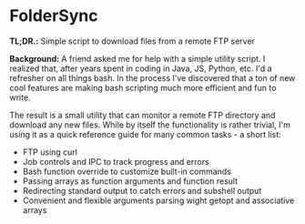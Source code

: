 # FolderSync
**TL;DR.:**
Simple script to download files from a remote FTP server

**Background:**
A friend asked me for help with a simple utility script. I realized that, after years spent in coding in Java, JS, Python, etc. I'd a refresher on all things bash. In the process I've discovered that a ton of new cool features are making bash scripting much more efficient and fun to write.

The result is a small utility that can monitor a remote FTP directory and download any new files. While by itself the functionality is rather trivial, I'm using it as a quick reference guide for many common tasks - a short list:

- FTP using curl
- Job controls and IPC to track progress and errors
- Bash function override to customize built-in commands
- Passing arrays as function arguments and function result
- Redirecting standard output to catch errors and subshell output
- Convenient and flexible arguments parsing wight getopt and associative arrays
